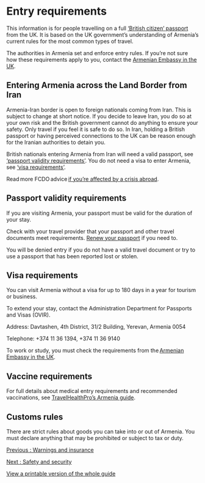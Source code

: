 # Entry requirements

This information is for people travelling on a full [‘British citizen’ passport](https://www.gov.uk/types-of-british-nationality) from the UK. It is based on the UK government’s understanding of Armenia’s current rules for the most common types of travel.

The authorities in Armenia set and enforce entry rules. If you’re not sure how these requirements apply to you, contact the [Armenian Embassy in the UK](https://www.mfa.am/en).

## Entering Armenia across the Land Border from Iran

Armenia-Iran border is open to foreign nationals coming from Iran. This is subject to change at short notice. If you decide to leave Iran, you do so at your own risk and the British government cannot do anything to ensure your safety. Only travel if you feel it is safe to do so. In Iran, holding a British passport or having perceived connections to the UK can be reason enough for the Iranian authorities to detain you.

British nationals entering Armenia from Iran will need a valid passport, see [‘passport validity requirements’](https://www.gov.uk/foreign-travel-advice/armenia/entry-requirements#passport-validity-requirements). You do not need a visa to enter Armenia, see [‘visa requirements’](https://www.gov.uk/foreign-travel-advice/armenia/entry-requirements#visa-requirements).

Read more FCDO advice [if you’re affected by a crisis abroad](https://www.gov.uk/guidance/how-to-deal-with-a-crisis-overseas).

## Passport validity requirements

If you are visiting Armenia, your passport must be valid for the duration of your stay.

Check with your travel provider that your passport and other travel documents meet requirements. [Renew your passport](https://www.gov.uk/renew-adult-passport/renew) if you need to.

You will be denied entry if you do not have a valid travel document or try to use a passport that has been reported lost or stolen.

## Visa requirements

You can visit Armenia without a visa for up to 180 days in a year for tourism or business.

To extend your stay, contact the Administration Department for Passports and Visas (OVIR).

Address: Davtashen, 4th District, 31/2 Building, Yerevan, Armenia 0054

Telephone: +374 11 36 1394, +374 11 36 9140

To work or study, you must check the requirements from the [Armenian Embassy in the UK](https://www.mfa.am/en).

## Vaccine requirements

For full details about medical entry requirements and recommended vaccinations, see [TravelHealthPro’s Armenia guide](https://travelhealthpro.org.uk/country/12/armenia#Vaccine_Recommendations).

## Customs rules

There are strict rules about goods you can take into or out of Armenia. You must declare anything that may be prohibited or subject to tax or duty.

[Previous
:
Warnings and insurance](/foreign-travel-advice/armenia)

[Next
:
Safety and security](/foreign-travel-advice/armenia/safety-and-security)

[View a printable version of the whole guide](/foreign-travel-advice/armenia/print)